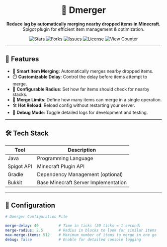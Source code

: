 <h1 align="center">🧲 Dmerger</h1>
<p align="center">
  <strong>Reduce lag by automatically merging nearby dropped items in Minecraft.</strong><br>
  Spigot plugin for efficient item management & optimization.
</p>

<p align="center">
  <a href="https://github.com/itzdaimy/DmergerSpigot/stargazers"><img src="https://img.shields.io/github/stars/itzdaimy/DmergerSpigot?style=social" alt="Stars"></a>
  <a href="https://github.com/itzdaimy/DmergerSpigot/network/members"><img src="https://img.shields.io/github/forks/itzdaimy/DmergerSpigot?style=social" alt="Forks"></a>
  <a href="https://github.com/itzdaimy/DmergerSpigot/issues"><img src="https://img.shields.io/github/issues/itzdaimy/DmergerSpigot" alt="Issues"></a>
  <a href="https://github.com/itzdaimy/DmergerSpigot/blob/main/LICENSE"><img src="https://img.shields.io/github/license/itzdaimy/DmergerSpigot" alt="License"></a>
  <img src="https://komarev.com/ghpvc/?username=itzdaimy&label=Profile+Views&color=0e75b6&style=flat" alt="View Counter">
</p>

---

## 🚀 Features

- 🔁 **Smart Item Merging**: Automatically merges nearby dropped items.
- ⏱️ **Customizable Delay**: Control the delay before items attempt to merge.
- 📏 **Configurable Radius**: Set how far items should check for nearby stacks.
- 🧱 **Merge Limits**: Define how many items can merge in a single operation.
- 🛠️ **Hot Reload**: Reload config without restarting your server.
- 🧪 **Debug Mode**: Toggle detailed logs for development and testing.

---

## 🛠️ Tech Stack

| Tool         | Description                          |
|--------------|--------------------------------------|
| Java         | Programming Language                 |
| Spigot API   | Minecraft Plugin API                 |
| Gradle       | Dependency Management (optional)     |
| Bukkit       | Base Minecraft Server Implementation |

---

## 📂 Configuration

```yaml
# Dmerger Configuration File

merge-delay: 40         # Time in ticks (20 ticks = 1 second)
merge-radius: 2.5       # Radius in blocks to look for similar items
max-merge-items: 512    # Maximum number of items to merge in one go
debug: false            # Enable for detailed console logging
